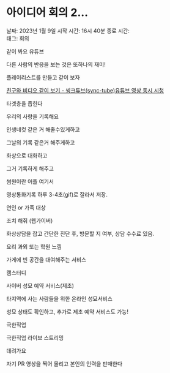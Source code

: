 # 아이디어 회의 2…

날짜: 2023년 1월 9일
시작 시간: 16시 40분
종료 시간:  
태그: 회의

같이 봐요 유튜브

다른 사람의 반응을 보는 것은 또하나의 재미!

플레이리스트를 만들고 같이 보자

[친구와 비디오 같이 보기 - 씽크튜브(sync-tube)유튜브 영상 동시 시청](https://engelsk.tistory.com/109)

타겟층을 좁힌다

우리의 사랑을 기록해요

인생네컷 같은 거 해줄수있게하고

그날의 기록 같은거 해주게하고

화상으로 대화하고

그거 기록하게 해주고

썸원이란 어플 여기서 

영상통화기록 하루 3-4초(gif)로 잘라서 저장.

연인 or 가족 대상

조치 해줘 (웹가이버)

화상상담을 잡고 간단한 진단 후, 방문할 지 여부, 상담 수수료 있음.

[](https://data.seoul.go.kr/dataList/OA-15625/S/1/datasetView.do)

요리 과외 또는 학원 느낌

가게에 빈 공간을 대여해주는 서비스

캠스터디

사이버 성묘 예약 서비스(제초)

타지역에 사는 사람들을 위한 온라인 성묘서비스

성묘 상태도 확인하고, 추가로 제초 예약 서비스도 가능!

극한직업

극한직업 라이브 스트리밍

데려가요

자기 PR 영상을 찍어 올리고 본인의 인력을 판매한다